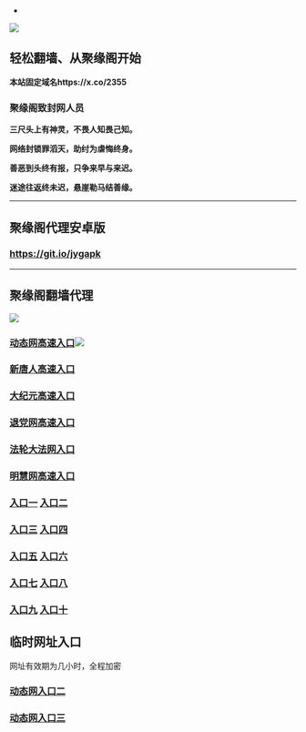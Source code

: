 * 
![](https://raw.githubusercontent.com/hao369/a/master/j.jpg)



## 轻松翻墙、从聚缘阁开始

**本站固定域名https://x.co/2355**

### 聚缘阁致封网人员

**三尺头上有神灵，不畏人知畏己知。**

**网络封锁罪滔天，助纣为虐悔终身。**

**善恶到头终有报，只争来早与来迟。**

**迷途往返终未迟，悬崖勒马结善缘。**

***



##  聚缘阁代理安卓版

### https://git.io/jygapk


***



## 聚缘阁翻墙代理 

![](https://raw.githubusercontent.com/hao369/a/master/wx2.jpg)



### [动态网高速入口](https://0mhxfk30zf.execute-api.us-east-1.amazonaws.com/qay/?id=2)![](https://raw.githubusercontent.com/hao369/a/master/jygdl.gif)

### [新唐人高速入口](https://0mhxfk30zf.execute-api.us-east-1.amazonaws.com/qay/?id=5)

### [大纪元高速入口](https://0mhxfk30zf.execute-api.us-east-1.amazonaws.com/qay/?id=7)

### [退党网高速入口](https://0mhxfk30zf.execute-api.us-east-1.amazonaws.com/qay/?id=8)

### [法轮大法网入口](https://0mhxfk30zf.execute-api.us-east-1.amazonaws.com/qay/?id=15)

### [明慧网高速入口](https://0mhxfk30zf.execute-api.us-east-1.amazonaws.com/qay/?id=3)



### **[入口一](http://x.co/2244)** **[入口二](http://x.co/3824)**


### **[入口三](https://s3.eu-central-1.amazonaws.com/jyg3/index.html)**  **[入口四](https://s3-ap-southeast-1.amazonaws.com/jyg4/index.html)**

### **[入口五](https://s3.ap-south-1.amazonaws.com/jyg5/index.html)**  **[入口六](https://s3-us-west-1.amazonaws.com/jyg6/index.html)**


###  **[入口七](https://s3-us-west-2.amazonaws.com/jyg7/index.html)**  **[入口八](https://s3-eu-west-1.amazonaws.com/jyg8/index.html)**


###  **[入口九](https://s3-ap-northeast-1.amazonaws.com/jyg9/index.html)**  **[入口十](https://s3.amazonaws.com/dtw/index.html)**



## 临时网址入口 

网址有效期为几小时，全程加密

### [动态网入口二](https://x.co/ddg)

### [动态网入口三](https://x.co/ddf)



